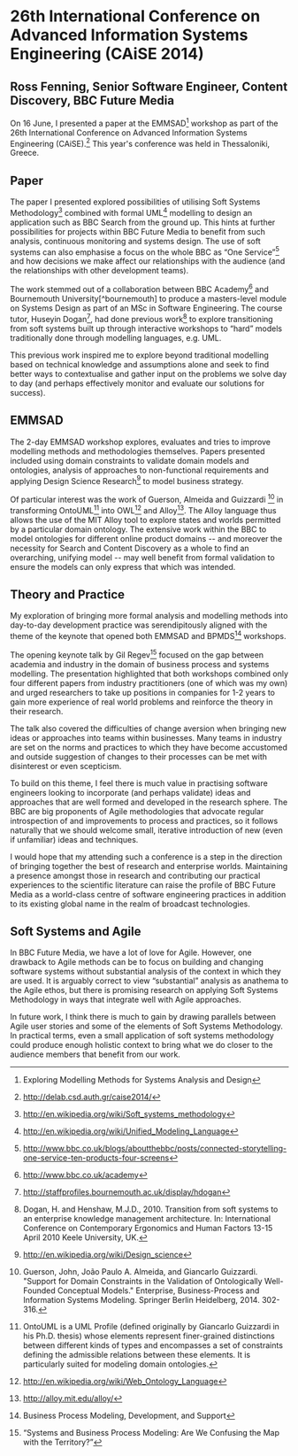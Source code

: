 26th International Conference on Advanced Information Systems Engineering (CAiSE 2014)
================================================================================

Ross Fenning, Senior Software Engineer, Content Discovery, BBC Future Media
---------------------------------------------------------------------------

On 16 June, I presented a paper at the EMMSAD[^emmsad] workshop as part
of the 26th International Conference
on Advanced Information Systems Engineering (CAiSE).[^caise] This year's conference was
held in Thessaloniki, Greece.

Paper
-----

The paper I presented explored possibilities of utilising Soft
Systems Methodology[^ssm] combined with formal UML[^uml]
modelling to design an application
such as BBC Search from the ground up. This hints at further possibilities for
projects within BBC Future Media to benefit from such analysis, continuous
monitoring and systems design. The use of soft systems can also
emphasise a focus on the whole BBC as “One Service”[^oneservice]
and how decisions we make affect our relationships with the audience
(and the relationships with other development teams).

The work stemmed out of a collaboration between BBC Academy[^academy] and Bournemouth
University[^bournemouth] to produce a masters-level module on Systems Design as part
of an MSc in Software Engineering. The course tutor,
Huseyin Dogan[^dogan], had done previous work[^dogan2010]
to explore transitioning from soft systems
built up through interactive workshops to “hard” models
traditionally done through modelling languages, e.g. UML.

This previous work inspired me to explore beyond traditional modelling based on
technical knowledge and assumptions alone and seek to find better ways to
contextualise and gather input on the problems we solve day to day (and perhaps
effectively monitor and evaluate our solutions for success).

EMMSAD
------

The 2-day EMMSAD workshop explores, evaluates and tries to improve modelling
methods and methodologies themselves. Papers presented included using
domain constraints to validate domain models and ontologies, analysis of
approaches to non-functional requirements and applying
Design Science Research[^designscience] to model business strategy.

Of particular interest was the work of Guerson, Almeida and Guizzardi [^guerson2014]
in transforming OntoUML[^ontouml] into OWL[^owl] and Alloy[^alloy].
The Alloy language thus allows the use
of the MIT Alloy tool to explore states and worlds permitted by a particular
domain ontology. The extensive work within the BBC to model ontologies for
different online product domains -- and moreover the necessity for Search
and Content Discovery as a whole to find an overarching, unifying model --
may well benefit from formal validation to ensure the models can only express
that which was intended.

Theory and Practice
-------------------

My exploration of bringing more formal analysis and modelling methods into
day-to-day development practice was serendipitously aligned with the theme of
the keynote that opened both EMMSAD and BPMDS[^bpmds] workshops.

The opening keynote talk by Gil Regev[^regev] focused on the gap between
academia and industry in the domain of business process and systems modelling.
The presentation highlighted that both workshops combined
only four different papers from industry practitioners (one of which
was my own) and urged researchers to take up positions in companies for 1-2
years to gain more experience of real world problems and reinforce the
theory in their research.

The talk also covered the difficulties of change aversion when bringing new
ideas or approaches into
teams within businesses. Many teams in industry are
set on the norms and practices to which they have become accustomed and outside
suggestion of changes to their processes can be met with disinterest or even
scepticism.

To build on this theme, I feel there is much value in practising software
engineers looking to incorporate (and perhaps validate) ideas and approaches
that are well formed and developed in the research sphere. The BBC are
big proponents of Agile methodologies that advocate regular introspection of
and improvements to process and practices, so it follows naturally that we
should welcome small, iterative introduction of new (even if unfamiliar) ideas
and techniques.

I would hope that my attending such a conference is a step in the direction
of bringing together the best of research and enterprise worlds.
Maintaining a presence amongst those in research and contributing our
practical experiences to the scientific literature can raise the profile of
BBC Future Media as a world-class
centre of software engineering practices in addition to its existing global
name in the realm of broadcast technologies.

Soft Systems and Agile
----------------------

In BBC Future Media, we have a lot of love for Agile. However, one drawback to
Agile methods can be to focus on building and changing
software systems without substantial analysis of the context in which they are
used. It is arguably correct to view “substantial” analysis as anathema to
the Agile ethos, but there is promising research on applying Soft Systems
Methodology in ways that integrate well with Agile approaches.

In future work, I think there is much to gain by drawing parallels between
Agile user stories and some of the elements of Soft Systems Methodology.
In practical terms, even a small application of soft systems methodology
could produce enough holistic context to bring what we do closer to the audience
members that benefit from our work.

[^emmsad]: Exploring Modelling Methods for Systems Analysis and Design
[^bpmds]: Business Process Modeling, Development, and Support
[^regev]: “Systems and Business Process Modeling: Are We Confusing the Map with the Territory?”
[^ontouml]: OntoUML is a UML Profile (defined originally by Giancarlo Guizzardi in his Ph.D. thesis) whose elements represent finer-grained distinctions between different kinds of types and encompasses a set of constraints defining the admissible relations between these elements. It is particularly suited for modeling domain ontologies.
[^caise]: http://delab.csd.auth.gr/caise2014/
[^ssm]: http://en.wikipedia.org/wiki/Soft_systems_methodology
[^uml]: http://en.wikipedia.org/wiki/Unified_Modeling_Language
[^oneservice]: http://www.bbc.co.uk/blogs/aboutthebbc/posts/connected-storytelling-one-service-ten-products-four-screens
[^academy]: http://www.bbc.co.uk/academy
[^dogan]: http://staffprofiles.bournemouth.ac.uk/display/hdogan
[^dogan2010]: Dogan, H. and Henshaw, M.J.D., 2010. Transition from soft systems to an enterprise knowledge management architecture. In: International Conference on Contemporary Ergonomics and Human Factors 13-15 April 2010 Keele University, UK.
[^owl]: http://en.wikipedia.org/wiki/Web_Ontology_Language
[^alloy]: http://alloy.mit.edu/alloy/
[^guerson2014]: Guerson, John, João Paulo A. Almeida, and Giancarlo Guizzardi. "Support for Domain Constraints in the Validation of Ontologically Well-Founded Conceptual Models." Enterprise, Business-Process and Information Systems Modeling. Springer Berlin Heidelberg, 2014. 302-316.
[^designscience]: http://en.wikipedia.org/wiki/Design_science
